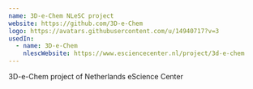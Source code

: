 ```yaml
---
name: 3D-e-Chem NLeSC project
website: https://github.com/3D-e-Chem
logo: https://avatars.githubusercontent.com/u/14940717?v=3
usedIn:
  - name: 3D-e-Chem
    nlescWebsite: https://www.esciencecenter.nl/project/3d-e-chem
---
```

3D-e-Chem project of Netherlands eScience Center
